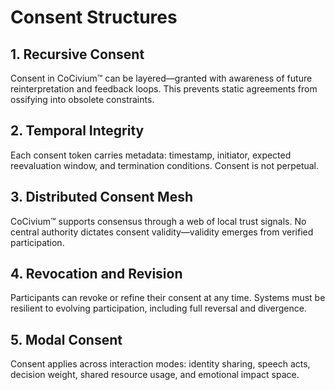 <!-- status: stub; target: 150+ words -->
<!-- status: stub; target: 150+ words -->
<!-- status: stub; target: 150+ words -->
<!-- status: stub; target: 150+ words -->
<!-- status: stub; target: 150+ words -->
<!-- status: stub; target: 150+ words -->
# Consent Structures

## 1. Recursive Consent
Consent in CoCivium™ can be layered—granted with awareness of future reinterpretation and feedback loops. This prevents static agreements from ossifying into obsolete constraints.

## 2. Temporal Integrity
Each consent token carries metadata: timestamp, initiator, expected reevaluation window, and termination conditions. Consent is not perpetual.

## 3. Distributed Consent Mesh
CoCivium™ supports consensus through a web of local trust signals. No central authority dictates consent validity—validity emerges from verified participation.

## 4. Revocation and Revision
Participants can revoke or refine their consent at any time. Systems must be resilient to evolving participation, including full reversal and divergence.

## 5. Modal Consent
Consent applies across interaction modes: identity sharing, speech acts, decision weight, shared resource usage, and emotional impact space.







